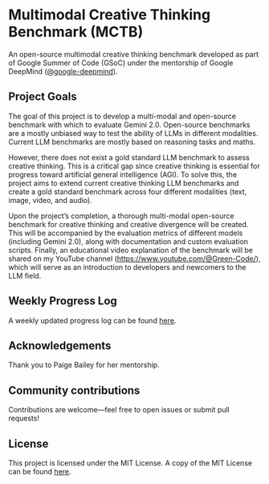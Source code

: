 # Multimodal Creative Thinking Benchmark (MCTB)
An open-source multimodal creative thinking benchmark developed as part of Google Summer of Code (GSoC) under the mentorship of Google DeepMind ([@google-deepmind](https://github.com/google-deepmind)).

## Project Goals
The goal of this project is to develop a multi-modal and open-source benchmark with which to evaluate Gemini 2.0. Open-source benchmarks are a mostly unbiased way to test the ability of LLMs in different modalities. Current LLM benchmarks are mostly based on reasoning tasks and maths. 

However, there does not exist a gold standard LLM benchmark to assess creative thinking. This is a critical gap since creative thinking is essential for progress toward artificial general intelligence (AGI). To solve this, the project aims to extend current creative thinking LLM benchmarks and create a gold standard benchmark across four different modalities (text, image, video, and audio). 

Upon the project’s completion, a thorough multi-modal open-source benchmark for creative thinking and creative divergence will be created. This will be accompanied by the evaluation metrics of different models (including Gemini 2.0), along with documentation and custom evaluation scripts. Finally, an educational video explanation of the benchmark will be shared on my YouTube channel (https://www.youtube.com/@Green-Code/), which will serve as an introduction to developers and newcomers to the LLM field.

## Weekly Progress Log
A weekly updated progress log can be found [here](WeeklyProgressLog.md).

## Acknowledgements
Thank you to Paige Bailey for her mentorship.

## Community contributions
Contributions are welcome—feel free to open issues or submit pull requests!

## License
This project is licensed under the MIT License. A copy of the MIT License can be found [here](LICENSE).
